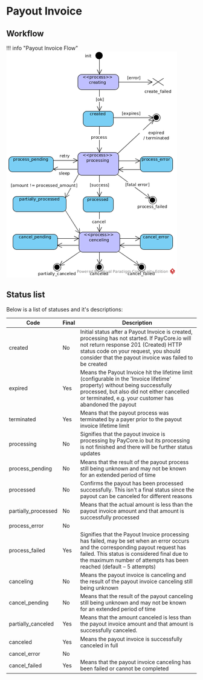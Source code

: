 # Payout Invoice

## Workflow

!!! info "Payout Invoice Flow"
    [![New UI](images/payout_invoice_flow.png)](images/payout_invoice_flow.png)

## Status list

Below is a list of statuses and it's descriptions:

|Code|Final|Description|
|--- |--- |--- |
|created|No|Initial status after a Payout Invoice is created, processing has not started.  If PayCore.io will not return response 201 (Created) HTTP status code on your request, you should consider that the payout invoice was failed to be created|
|expired|Yes|Means the Payout Invoice hit the lifetime limit (configurable in the 'Invoice lifetime' property) without being successfully processed, but also did not either cancelled or terminated, e.g. your customer has abandoned the payout|
|terminated|Yes|Means that the payout process was terminated by a payer prior to the payout invoice lifetime limit|
|processing|No|Signifies that the payout invoice is processing by PayCore.io but its processing is not finished and there will be further status updates|
|process_pending|No|Means that the result of the payout process still being unknown and may not be known for an extended period of time|
|processed|No|Confirms the payout has been processed successfully.  This isn't a final status since the payout can be canceled for different reasons|
|partially_processed|No|Means that the actual amount is less than the payout invoice amount and that amount is successfully processed|
|process_error|No||
|process_failed|Yes|Signifies that the Payout Invoice processing has failed, may be set when an error occurs and the corresponding payout request has failed.  This status is considered final due to the maximum number of attempts has been reached (default – 5 attempts)|
|canceling|No|Means the payout invoice is canceling and the result of the payout invoice canceling still being unknown|
|cancel_pending|No|Means that the result of the payout canceling still being unknown and may not be known for an extended period of time|
|partially_canceled|Yes|Means that the amount canceled is less than the payout invoice amount and that amount is successfully canceled.|
|canceled|Yes|Means the payout invoice is successfully canceled in full|
|cancel_error|No||
|cancel_failed|Yes|Means that the payout invoice canceling has been failed or cannot be completed|